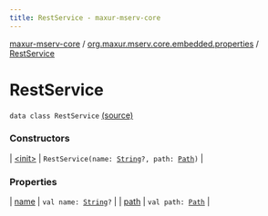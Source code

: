 ```yaml
---
title: RestService - maxur-mserv-core
---
```


[maxur-mserv-core](../../index.html) / [org.maxur.mserv.core.embedded.properties](../index.html) / [RestService](.)

# RestService

`data class RestService` [(source)](https://github.com/myunusov/maxur-mserv/tree/master/maxur-mserv-core/src/main/kotlin/org/maxur/mserv/core/embedded/properties/RestService.kt#L5)

### Constructors

| [&lt;init&gt;](-init-.html) | `RestService(name: `[`String`](https://kotlinlang.org/api/latest/jvm/stdlib/kotlin/-string/index.html)`?, path: `[`Path`](../-path/index.html)`)` |

### Properties

| [name](name.html) | `val name: `[`String`](https://kotlinlang.org/api/latest/jvm/stdlib/kotlin/-string/index.html)`?` |
| [path](path.html) | `val path: `[`Path`](../-path/index.html) |

